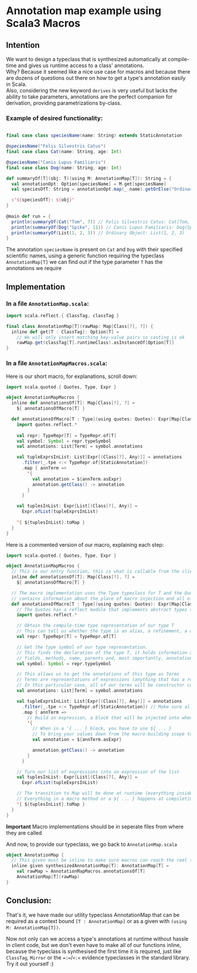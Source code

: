 # Annotation map example using Scala3 Macros

## Intention
We want to design a typeclass that is synthesized automatically at compile-time and gives us runtime access to a class' annotations.  
Why? Because it seemed like a nice use case for macros and because there are dozens of questions out there on how to get a type's annotation easily in Scala.  
Also, considering the new keyword `derives` is very useful but lacks the ability to take parameters, annotations are the perfect companion for derivation, providing parametrizations by-class.

### Example of desired functionality:
```scala

final case class speciesName(name: String) extends StaticAnnotation

@speciesName("Felis Silvestris Catus")
final case class Cat(name: String, age: Int)

@speciesName("Canis Lupus Familiaris")
final case class Dog(name: String, age: Int)

def summaryOf[T](obj: T)(using M: AnnotationMap[T]): String = {
  val annotationOpt: Option[speciesName] = M.get[speciesName]
  val speciesOfT: String = annotationOpt.map(_.name).getOrElse("Ordinary Object")

  s"${speciesOfT}: ${obj}"
}
  
@main def run = {
  println(summaryOf(Cat("Tom", 7)) // Felis Silvestris Catus: Cat(Tom, 7)
  println(summaryOf(Dog("Spike", 11)) // Canis Lupus Familiaris: Dog(Spike, 1)
  println(summaryOf(List(1, 2, 3)) // Ordinary Object: List(1, 2, 3)
}
```

The annotation `speciesName` is present on `Cat` and `Dog` with their specified scientific names, using a generic function requiring the typeclass `AnnotationMap[T]` we can find out if the type parameter `T` has the annotations we require

## Implementation

### In a file `AnnotationMap.scala`:
```scala
import scala.reflect.{ ClassTag, classTag }

final class AnnotationMap[T](rawMap: Map[Class[?], ?]) {
  inline def get[T : ClassTag]: Option[T] =
    // We will only insert matching key-value pairs so casting is ok
    rawMap.get(classTag[T].runtimeClass).asInstanceOf[Option[T]]
}
```

### In a file `AnnotationMapMacros.scala`:
Here is our short macro, for explanations, scroll down:
```scala
import scala.quoted.{ Quotes, Type, Expr }

object AnnotationMapMacros {
  inline def annotationsOf[T]: Map[Class[?], ?] =
    ${ annotationsOfMacro[T] }

  def annotationsOfMacro[T : Type](using quotes: Quotes): Expr[Map[Class[?], ?]] = {
    import quotes.reflect.*
    
    val repr: TypeRepr[T] = TypeRepr.of[T]
    val symbol: Symbol = repr.typeSymbol
    val annotations: List[Term] = symbol.annotations

    val tupleExprsInList: List[Expr[(Class[?], Any)]] = annotations
      .filter(_.tpe <:< TypeRepr.of[StaticAnnotation])
      .map { annTerm =>
        '{
          val annotation = ${annTerm.asExpr}
          annotation.getClass() -> annotation
        }
      }

    val tuplesInList: Expr[List[(Class[?], Any)] =
      Expr.ofList(tupleExprsInList)
      
    '{ ${tuplesInList}.toMap }
  }
}
```

Here is a commented version of our macro, explaining each step:
```scala
import scala.quoted.{ Quotes, Type, Expr }

object AnnotationMapMacros {
  // This is our entry function, this is what is callable from the client code
  inline def annotationsOf[T]: Map[Class[?], ?] =
    ${ annotationsOfMacro[T] }

  // The macro implementation uses the Type typeclass for T and the Quotes context parameter, which
  // contains information about the place of macro injection and all of our compliation unit, really
  def annotationsOfMacro[T : Type](using quotes: Quotes): Expr[Map[Class[?], ?]] = {
    // The Quotes has a reflect module that implements abstract types to help us integrate with the program's Abstract Syntax Tree
    import quotes.reflect.*

    // Obtain the compile-time type representation of our type T
    // This can tell us whether the type is an alias, a refinement, a union, a intersection etc.
    val repr: TypeRepr[T] = TypeRepr.of[T]

    // Get the type symbol of our type representation.
    // This finds the declaration of the type T, it holds information about it's
    // fields, methods, name, parents and, most importantly, annotations
    val symbol: Symbol = repr.typeSymbol

    // This allows us to get the annotations of this type as Terms
    // Terms are representations of expressions (anything that has a result: literals, variables, if blocks etc)
    // In this particular case, all of our terms will be constructor calls
    val annotations: List[Term] = symbol.annotations

    val tupleExprsInList: List[Expr[(Class[?], Any)]] = annotations
      .filter(_.tpe <:< TypeRepr.of[StaticAnnotation]) // Make sure all annotations' types extend StaticAnnotation
      .map { annTerm =>
        // Build an expression, a block that will be injected into whenever we use our macro
        '{
          // When in a '{ ... } block, you have to use ${ ... }
          // To bring your values down from the macro-building scope to the injected code scope
          val annotation = ${annTerm.asExpr}

          annotation.getClass() -> annotation
        }
      }

    // Turn our list of expressions into an expression of the list
    val tuplesInList: Expr[List[(Class[?], Any)] =
      Expr.ofList(tupleExprsInList)

    // The transition to Map will be done at runtime (everything inside a '{ ... } happens at runtime
    // Everything in a macro method or a ${ ... } happens at compiletime
    '{ ${tuplesInList}.toMap }
  }
}
```

**Important** Macro implementations should be in seperate files from where they are called

And now, to provide our typeclass, we go back to `AnnotationMap.scala`
```scala
object AnnotationMap {
  // This given must be inline to make sure macros can reach the real type T, not just an anonymous one
  inline given synthesizedAnnotationMap[T]: AnnotationMap[T] =
    val rawMap = AnnotationMapMacros.annotationsOf[T]
    AnnotationMap[T](rawMap)
}
```

## Conclusion:
That's it, we have made our utility typeclass AnnotationMap that can be required as a context bound `[T : AnnotationMap]` or as a given with `(using M: AnnotationMap[T])`.

Now not only can we access a type's annotations at runtime without hassle in client code, but we don't even have to make all of our functions inline, because the typeclass is synthesised the first time it is required, just like `ClassTag`, `Mirror` or the `=:=`/`<:<` evidence typeclasses in the standard library. Try it out yourself :) 

